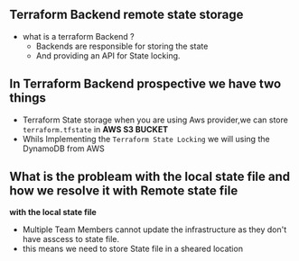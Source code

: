 ## Terraform Backend remote state storage
- what is a terraform Backend ?
  - Backends are responsible for storing the state
  - And providing an API for State locking.

## In Terraform Backend prospective we have two things 
  - Terraform State storage when you are using Aws provider,we can store `terraform.tfstate` in **AWS S3 BUCKET**
  - Whils Implementing the `Terraform State Locking` we will using the DynamoDB from AWS

## What is the probleam with the local state file and how we resolve it with Remote state file
**with the local state file**
- Multiple Team Members cannot update the infrastructure as they don't have asscess to state file.
- this means we need to store State file in a sheared location 


